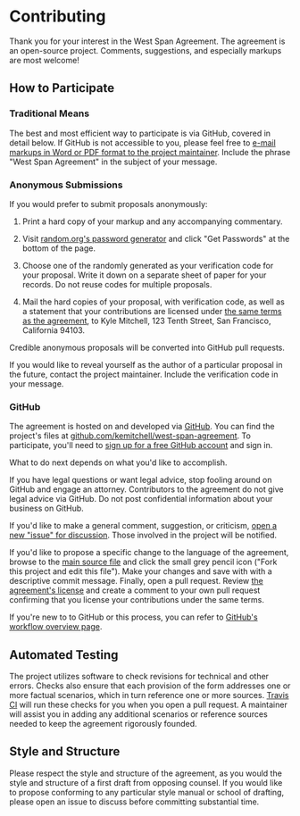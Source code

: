 Contributing
============

Thank you for your interest in the West Span Agreement. The agreement is an open-source project. Comments, suggestions, and especially markups are most welcome!

How to Participate
------------------

### Traditional Means

The best and most efficient way to participate is via GitHub, covered in detail below. If GitHub is not accessible to you, please feel free to [e-mail markups in Word or PDF format to the project maintainer](mailto:kyle@kemitchell.com?subject=West%20Span%20Agreement). Include the phrase "West Span Agreement" in the subject of your message.

### Anonymous Submissions

If you would prefer to submit proposals anonymously:

1. Print a hard copy of your markup and any accompanying commentary.

2. Visit [random.org's password generator](https://www.random.org/passwords/) and click "Get Passwords" at the bottom of the page.

4. Choose one of the randomly generated as your verification code for your proposal. Write it down on a separate sheet of paper for your records. Do not reuse codes for multiple proposals.

5. Mail the hard copies of your proposal, with verification code, as well as a statement that your contributions are licensed under [the same terms as the agreement](./LICENSE.md), to Kyle Mitchell, 123 Tenth Street, San Francisco, California 94103.

Credible anonymous proposals will be converted into GitHub pull requests.

If you would like to reveal yourself as the author of a particular proposal in the future, contact the project maintainer. Include the verification code in your message.

### GitHub

The agreement is hosted on and developed via [GitHub](https://github.com). You can find the project's files at [github.com/kemitchell/west-span-agreement](https://github.com/kemitchell/west-span-agreement). To participate, you'll need to [sign up for a free GitHub account](https://help.github.com/articles/signing-up-for-a-new-github-account/) and sign in.

What to do next depends on what you'd like to accomplish.

If you have legal questions or want legal advice, stop fooling around on GitHub and engage an attorney. Contributors to the agreement do not give legal advice via GitHub. Do not post confidential information about your business on GitHub.

If you'd like to make a general comment, suggestion, or criticism, [open a new "issue" for discussion](https://github.com/kemitchell/west-span-agreement/issues/new). Those involved in the project will be notified.

If you'd like to propose a specific change to the language of the agreement, browse to the [main source file](https://github.com/kemitchell/west-span-agreement/blob/master/agreement.commonform) and click the small grey pencil icon ("Fork this project and edit this file"). Make your changes and save with with a descriptive commit message. Finally, open a pull request. Review [the agreement's license](./LICENSE.md) and create a comment to your own pull request confirming that you license your contributions under the same terms.

If you're new to to GitHub or this process, you can refer to [GitHub's workflow overview page](https://help.github.com/articles/github-flow-in-the-browser/).

Automated Testing
-----------------

The project utilizes software to check revisions for technical and other errors. Checks also ensure that each provision of the form addresses one or more factual scenarios, which in turn reference one or more sources. [Travis CI](https://travis-ci.org) will run these checks for you when you open a pull request. A maintainer will assist you in adding any additional scenarios or reference sources needed to keep the agreement rigorously founded.

Style and Structure
-------------------

Please respect the style and structure of the agreement, as you would the style and structure of a first draft from opposing counsel. If you would like to propose conforming to any particular style manual or school of drafting, please open an issue to discuss before committing substantial time.
